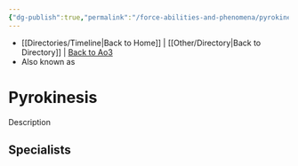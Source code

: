 ```yaml
---
{"dg-publish":true,"permalink":"/force-abilities-and-phenomena/pyrokinesis/","tags":["light dark universal","offense defense utility","control sense alter","forcepower"]}
---
```


- [[Directories/Timeline\|Back to Home]] | [[Other/Directory\|Back to Directory]] | [Back to Ao3](https://archiveofourown.org/works/19334440/chapters/45992584)
- Also known as 

# Pyrokinesis
Description

**Specialists**
- 